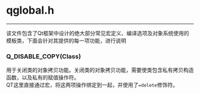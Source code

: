 # qglobal.h
---
该文件包含了Qt框架中设计的绝大部分常见宏定义、编译选项及对象系统使用的模板类，下面会针对其提供的每一项功能，进行说明  
### Q_DISABLE_COPY(Class)
用于关闭类的对象拷贝功能。关闭类的对象拷贝功能，需要使类包含私有拷贝构造函数，以及私有的赋值操作符。  
QT这里直接通过宏，将这两项操作绑定到一起，并使用了`=delete`修饰符。
